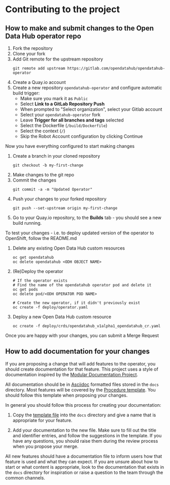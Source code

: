 # Contributing to the project

## How to make and submit changes to the Open Data Hub operator repo

1. Fork the repository
2. Clone your fork
3. Add Git remote for the upstream repository
    ```
    git remote add upstream https://gitlab.com/opendatahub/opendatahub-operator
    ```
4. Create a Quay.io account
5. Create a new repository `opendatahub-operator` and configure automatic build trigger:
    * Make sure you mark it as `Public`
    * Select **Link to a GitLab Repository Push**
    * When prompted to "Select organization", select your Gitlab account
    * Select your `opendatahub-operator` fork
    * Leave **Trigger for all branches and tags** selected
    * Select the Dockerfile (`/build/Dockerfile`)
    * Select the context (`/`)
    * Skip the Robot Account configuration by clicking Continue

Now you have everything configured to start making changes

1. Create a branch in your cloned repository
    ```
    git checkout -b my-first-change
    ```
2. Make changes to the git repo
3. Commit the changes
    ```
    git commit -a -m "Updated Operator"
    ```
4. Push your changes to your forked repository
    ```
    git push --set-upstream origin my-first-change
    ```
5. Go to your Quay.io repository, to the **Builds** tab - you should see a new build running.

To test your changes - i.e. to deploy updated version of the operator to OpenShift, follow the README.md

1. Delete any existing Open Data Hub custom resources
    ```
    oc get opendatahub
    oc delete opendatahub <ODH OBJECT NAME>
    ```
2. (Re)Deploy the operator
   ```
   # If the operator exists
   # Find the name of the opendatahub operator pod and delete it
   oc get pods
   oc delete pod/<ODH OPERATOR POD NAME>

   # Create the new operator, if it didn't previously exist
   oc create -f deploy/operator.yaml
   ```

3. Deploy a new Open Data Hub custom resource
    ```
    oc create -f deploy/crds/opendatahub_v1alpha1_opendatahub_cr.yaml
    ```

Once you are happy with your changes, you can submit a Merge Request

## How to add documentation for your changes

If you are proposing a change that will add features to the operator, you
should create documentation for that feature. This project uses a style of
documentation inspired by the
[Modular Documentation Project](https://redhat-documentation.github.io/modular-docs/).

All documentation should be in [Asciidoc](http://asciidoc.org/) formatted
files stored in the `docs` directory. Most features will be covered by the
[Procedure template](https://github.com/redhat-documentation/modular-docs/blob/master/modular-docs-manual/files/TEMPLATE_PROCEDURE_doing-one-procedure.adoc).
You should follow this template when proposing your changes.

In general you should follow this process for creating your documentation:

1. Copy the [template file](https://raw.githubusercontent.com/redhat-documentation/modular-docs/master/modular-docs-manual/files/TEMPLATE_PROCEDURE_doing-one-procedure.adoc)
   into the `docs` directory and give a name that is appropriate for your
   feature.

1. Add your documentation to the new file. Make sure to fill out the title
   and identifier entries, and follow the suggestions in the template. If
   you have any questions, you should raise them during the review process
   when you propose your merge.

All new features should have a documentation file to inform users how that
feature is used and what they can expect. If you are unsure about how to
start or what content is appropriate, look to the documentation that exists
in the `docs` directory for inspiration or raise a question to the team
through the common channels.
